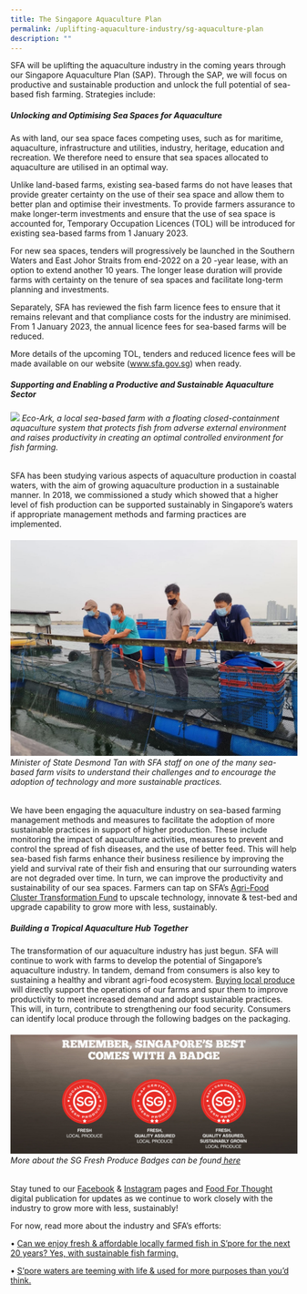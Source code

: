 ```yaml
---
title: The Singapore Aquaculture Plan
permalink: /uplifting-aquaculture-industry/sg-aquaculture-plan
description: ""
---
```

SFA will be uplifting the aquaculture industry in the coming years through our Singapore Aquaculture Plan (SAP).  Through the SAP, we will focus on productive and sustainable production and unlock the full potential of sea-based fish farming. Strategies include:




##### Unlocking and Optimising Sea Spaces for Aquaculture

As with land, our sea space faces competing uses, such as for maritime, aquaculture, infrastructure and utilities, industry, heritage, education and recreation. We therefore need to ensure that sea spaces allocated to aquaculture are utilised in an optimal way.

Unlike land-based farms, existing sea-based farms do not have leases that provide greater certainty on the use of their sea space and allow them to better plan and optimise their investments. To provide farmers assurance to make longer-term investments and ensure that the use of sea space is accounted for, Temporary Occupation Licences (TOL) will be introduced for existing sea-based farms from 1 January 2023. 

For new sea spaces, tenders will progressively be launched in the Southern Waters and East Johor Straits from end-2022 on a 20 -year lease, with an option to extend another 10 years. The longer lease duration will provide farms with certainty on the tenure of sea spaces and facilitate long-term planning and investments.

Separately, SFA has reviewed the fish farm licence fees to ensure that it remains relevant and that compliance costs for the industry are minimised. From 1 January 2023, the annual licence fees for sea-based farms will be reduced. 

More details of the upcoming TOL, tenders and reduced licence fees will be made available on our website (www.sfa.gov.sg) when ready. 

##### Supporting and Enabling a Productive and Sustainable Aquaculture Sector

###### ![](/images/Eco-Ark.png) Eco-Ark, a local sea-based farm with a floating closed-containment aquaculture system that protects fish from adverse external environment and raises productivity in creating an optimal controlled environment for fish farming. 

SFA has been studying various aspects of aquaculture production in coastal waters, with the aim of growing aquaculture production in a sustainable manner.  In 2018, we commissioned a study which showed that a higher level of fish production can be supported sustainably in Singapore’s waters if appropriate management methods and farming practices are implemented.  

###### ![](/images/MOS%20Fish%20farm.jpg) Minister of State Desmond Tan with SFA staff on one of the many sea-based farm visits to understand their challenges and to encourage the adoption of technology and more sustainable practices.

We have been engaging the aquaculture industry on sea-based farming management methods and measures to facilitate the adoption of more sustainable practices in support of higher production. These include monitoring the impact of aquaculture activities, measures to prevent and control the spread of fish diseases, and the use of better feed. This will help sea-based fish farms enhance their business resilience by improving the yield and survival rate of their fish and ensuring that our surrounding waters are not degraded over time. In turn, we can improve the productivity and sustainability of our sea spaces. Farmers can tap on SFA’s [Agri-Food Cluster Transformation Fund](https://www.sfa.gov.sg/food-farming/funding-schemes/act-fund) to upscale technology, innovate & test-bed and upgrade capability to grow more with less, sustainably.  

##### Building a Tropical Aquaculture Hub Together 

The transformation of our aquaculture industry has just begun. SFA will continue to work with farms to develop the potential of Singapore’s aquaculture industry. In tandem, demand from consumers is also key to sustaining a healthy and vibrant agri-food ecosystem. [Buying local produce ](https://www.ourfoodfuture.gov.sg/get-involved/whatyoucando)will directly support the operations of our farms and spur them to improve productivity to meet increased demand and adopt sustainable practices. This will, in turn, contribute to strengthening our food security. Consumers can identify local produce through the following badges on the packaging. 

###### ![](/images/SFA%206-Sheet%20Group%20KV%20FA.jpg) More about the SG Fresh Produce Badges can be found[ here](https://www.sfa.gov.sg/fromSGtoSG) 

Stay tuned to our [Facebook](https://www.facebook.com/SGFoodAgency) &  [Instagram](https://www.instagram.com/sgfoodagency/) pages and [Food For Thought](https://www.sfa.gov.sg/food-for-thought) digital publication for updates as we continue to work closely with the industry to grow more with less, sustainably! 

For now, read more about the industry and SFA’s efforts: 

•	[Can we enjoy fresh & affordable locally farmed fish in S’pore for the next 20 years?  Yes, with sustainable fish farming. ](https://mothership.sg/2022/02/sustainable-fishing-farms-singapore/)

•	[S’pore waters are teeming with life & used for more purposes than you’d think.](https://mothership.sg/2022/02/singapore-waters-life/)


